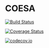 # COESA

[![Build Status](https://travis-ci.org/danielmatz/COESA.jl.svg?branch=master)](https://travis-ci.org/danielmatz/COESA.jl)

[![Coverage Status](https://coveralls.io/repos/danielmatz/COESA.jl/badge.svg?branch=master&service=github)](https://coveralls.io/github/danielmatz/COESA.jl?branch=master)

[![codecov.io](http://codecov.io/github/danielmatz/COESA.jl/coverage.svg?branch=master)](http://codecov.io/github/danielmatz/COESA.jl?branch=master)
